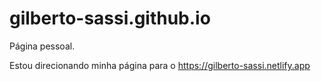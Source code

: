 # gilberto-sassi.github.io
Página pessoal.


Estou direcionando minha página para o
https://gilberto-sassi.netlify.app
